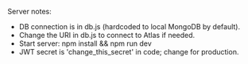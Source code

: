 Server notes:
- DB connection is in db.js (hardcoded to local MongoDB by default).
- Change the URI in db.js to connect to Atlas if needed.
- Start server: npm install && npm run dev
- JWT secret is 'change_this_secret' in code; change for production.

